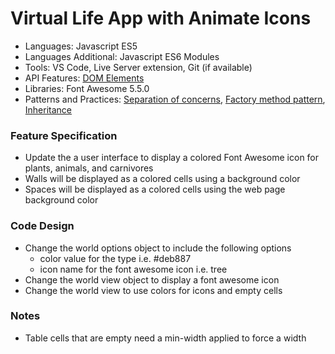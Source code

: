 
# Virtual Life App with Animate Icons

* Languages: Javascript ES5
* Languages Additional: Javascript ES6 Modules
* Tools: VS Code, Live Server extension, Git (if available)
* API Features: [DOM Elements](http://codebasecamp.org/docs/Javascript/developer.mozilla.org/en-US/docs/Web/API/Document_Object_Model.html)
* Libraries: Font Awesome 5.5.0
* Patterns and Practices: [Separation of concerns](http://codebasecamp.org/wikipedia/separation_of_concerns.html), [Factory method pattern](http://codebasecamp.org/wikipedia/factory_method_pattern.html), [Inheritance](http://codebasecamp.org/wikipedia/inheritance_oop.html)

### Feature Specification

* Update the a user interface to display a colored Font Awesome icon for plants, animals, and carnivores
* Walls will be displayed as a colored cells using a background color
* Spaces will be displayed as a colored cells using the web page background color

### Code Design

* Change the world options object to include the following options
	* color value for the type i.e. #deb887
	* icon name for the font awesome icon i.e. tree
* Change the world view object to display a font awesome icon
* Change the world view to use colors for icons and empty cells

### Notes

* Table cells that are empty need a min-width applied to force a width